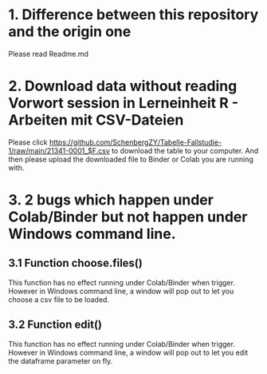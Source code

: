 # 1. Difference between this repository and the origin one
  Please read Readme.md

# 2. Download data without reading Vorwort session in **Lerneinheit R - Arbeiten mit CSV-Dateien**
  Please click https://github.com/SchenbergZY/Tabelle-Fallstudie-1/raw/main/21341-0001_$F.csv to download the table to your computer. And then please upload the downloaded file to Binder or Colab you are running with.

# 3. 2 bugs which happen under Colab/Binder but not happen under Windows command line.
## 3.1 Function choose.files()
  This function has no effect running under Colab/Binder when trigger. However in Windows command line, a window will pop out to let you choose a csv file to be loaded.

## 3.2 Function edit()
  This function has no effect running under Colab/Binder when trigger. However in Windows command line, a window will pop out to let you edit the dataframe parameter on fly.
